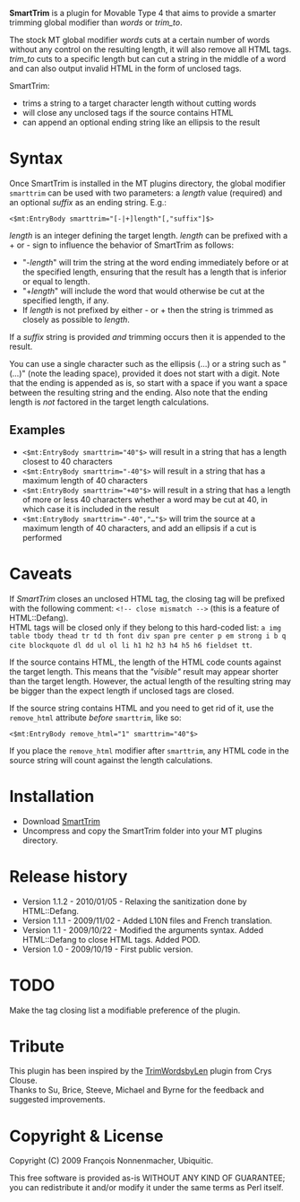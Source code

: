 **SmartTrim** is a plugin for Movable Type 4 that aims to provide a smarter trimming global modifier than _words_ or *trim_to*.

The stock MT global modifier _words_ cuts at a certain number of words without any control on the resulting length, it will also remove all HTML tags. *trim_to* cuts to a specific length but can cut a string in the middle of a word and can also output invalid HTML in the form of unclosed tags.

SmartTrim:

* trims a string to a target character length without cutting words
* will close any unclosed tags if the source contains HTML
* can append an optional ending string like an ellipsis to the result

# Syntax

Once SmartTrim is installed in the MT plugins directory, the global modifier `smarttrim` can be used with two parameters: a _length_ value (required) and an optional _suffix_ as an ending string. E.g.:

	<$mt:EntryBody smarttrim="[-|+]length"[,"suffix"]$>

_length_ is an integer defining the target length. _length_ can be prefixed with a + or - sign to influence the behavior of SmartTrim as follows:


* "-_length_" will trim the string at the word ending immediately before or at the specified length, ensuring that the result has a length that is inferior or equal to length.
* "+_length_" will include the word that would otherwise be cut at the specified length, if any.
* If _length_ is not prefixed by either - or + then the string is trimmed as closely as possible to _length_.


If a _suffix_ string is provided _and_ trimming occurs then it is appended to the result.

You can use a single character such as the ellipsis (…) or a string such as " (…)" (note the leading space), provided it does not start with a digit. Note that the ending is appended as is, so start with a space if you want a space between the resulting string and the ending. Also note that the ending length is _not_ factored in the target length calculations.

## Examples

* `<$mt:EntryBody smarttrim="40"$>` will result in a string that has a length closest to 40 characters
* `<$mt:EntryBody smarttrim="-40"$>` will result in a string that has a maximum length of 40 characters
* `<$mt:EntryBody smarttrim="+40"$>` will result in a string that has a length of more or less 40 characters whether a word may be cut at 40, in which case it is included in the result
* `<$mt:EntryBody smarttrim="-40","…"$>` will trim the source at a maximum length of 40 characters, and add an ellipsis if a cut is performed

# Caveats

If _SmartTrim_ closes an unclosed HTML tag, the closing tag will be prefixed with the following comment: `<!-- close mismatch -->` (this is a feature of HTML::Defang).  
HTML tags will be closed only if they belong to this hard-coded list: `a img table tbody thead tr td th font div span pre center p em strong i b q cite blockquote dl dd ul ol li h1 h2 h3 h4 h5 h6 fieldset tt`.

If the source contains HTML, the length of the HTML code counts against the target length. This means that the _"visible"_ result may appear shorter than the target length. However, the actual length of the resulting string may be bigger than the expect length if unclosed tags are closed.

If the source string contains HTML and you need to get rid of it, use the `remove_html` attribute _before_ `smarttrim`, like so:

	<$mt:EntryBody remove_html="1" smarttrim="40"$>

If you place the `remove_html` modifier after `smarttrim`, any HTML code in the source string will count against the length calculations.

# Installation

* Download <a href="http://github.com/padawan/smarttrim" onClick="javascript: pageTracker._trackPageview('/software/smarttrim.github');">SmartTrim</a>
* Uncompress and copy the SmartTrim folder into your MT plugins directory.

# Release history

* Version 1.1.2 - 2010/01/05 - Relaxing the sanitization done by HTML::Defang.
* Version 1.1.1 - 2009/11/02 - Added L10N files and French translation.
* Version 1.1 - 2009/10/22 - Modified the arguments syntax. Added HTML::Defang to close HTML tags. Added POD.
* Version 1.0 - 2009/10/19 - First public version.

# TODO

Make the tag closing list a modifiable preference of the plugin.

# Tribute

This plugin has been inspired by the <a href="http://plugins.movabletype.org/trimwordsbylen/">TrimWordsbyLen</a> plugin from Crys Clouse.  
Thanks to Su, Brice, Steeve, Michael and Byrne for the feedback and suggested improvements.

# Copyright & License

Copyright (C) 2009 François Nonnenmacher, Ubiquitic.

This free software is provided as-is WITHOUT ANY KIND OF GUARANTEE; you can redistribute it and/or modify it under the same terms as Perl itself.